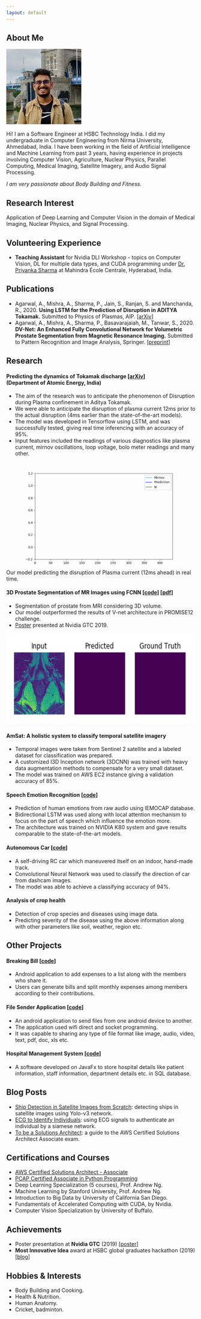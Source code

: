 ```yaml
---
layout: default
---
```


## About Me

<img class="profile-picture" src="img/icon_bright.jpg" width="200px" />

Hi! I am a Software Engineer at HSBC Technology India. I did my undergraduate in Computer Engineering from Nirma University, Ahmedabad, India. I have been working in the field of Artificial Intelligence and Machine Learning from past 3 years, having experience in projects involving Computer Vision, Agriculture, Nuclear Physics, Parallel Computing, Medical Imaging, Satellite Imagery, and Audio Signal Processing. 

*I am very passionate about Body Building and Fitness.*

## Research Interest

Application of Deep Learning and Computer Vision in the domain of Medical Imaging, Nuclear Physics, and Signal Processing.

## Volunteering Experience
- **Teaching Assistant** for Nvidia DLI Workshop - topics on Computer Vision, DL for multiple data types, and CUDA programming under [Dr. Priyanka Sharma](https://www.linkedin.com/in/drpriyankasharma/) at Mahindra École Centrale, Hyderabad, India.

## Publications
- Agarwal, A., Mishra, A., Sharma, P., Jain, S., Ranjan, S. and Manchanda, R., 2020. **Using LSTM for the Prediction of Disruption in ADITYA Tokamak.** Submitted to Physics of Plasmas, AIP. [[arXiv](https://arxiv.org/abs/2007.06230)]
- Agarwal, A., Mishra, A., Sharma, P., Basavarajaiah, M., Tanwar, S., 2020. **DV-Net: An Enhanced Fully Convolutional Network for Volumetric Prostate Segmentation from Magnetic Resonance Imaging.** Submitted to Pattern Recognition and Image Analysis, Springer. [[preprint](http://grand-challenge-public.s3.amazonaws.com/evaluation-supplementary/40/0eee0725-be00-436c-9680-f2a234d2b1f2/Prostate_Segmenta_YQxkwBU.pdf)]

## Research

#### Predicting the dynamics of Tokamak discharge [[arXiv](https://arxiv.org/abs/2007.06230)] <br> (Department of Atomic Energy, India)
- The aim of the research was to anticipate the phenomenon of Disruption during Plasma confinement in Aditya Tokamak.
- We were able to anticipate the disruption of plasma current 12ms prior to the actual disruption (4ms earlier than the state-of-the-art models).
- The model was developed in Tensorflow using LSTM, and was successfully tested, giving real time inferencing with an accuracy of 95%.
- Input features included the readings of various diagnostics like plasma current, mirnov oscillations, loop voltage, bolo meter readings and many other.

<img src="img/plasma_disruption.gif" alt="plasma disruption animation" class="inline" width="500px"/><br>
Our model predicting the disruption of Plasma current (12ms ahead) in real time.

#### 3D Prostate Segmentation of MR Images using FCNN [[code](https://github.com/amanbasu/3d-prostate-segmentation)] [[pdf](http://grand-challenge-public.s3.amazonaws.com/evaluation-supplementary/40/0eee0725-be00-436c-9680-f2a234d2b1f2/Prostate_Segmenta_YQxkwBU.pdf)]
- Segmentation of prostate from MRI considering 3D volume.
- Our model outperformed the results of V-net architecture in PROMISE12 challenge.
- [Poster](https://github.com/amanbasu/3d-prostate-segmentation/blob/master/images/Deep%20Learning%20Research_20_P9190_Aman_Agarwal_1920x1607.png) presented at Nvidia GTC 2019.

<img src="img/gif_res.gif" alt="prostate segmentation animation" class="inline" width="535px" height="240px"/><br>

#### AmSat: A holistic system to classify temporal satellite imagery
- Temporal images were taken from Sentinel 2 satellite and a labeled dataset for classification was prepared.
- A customized I3D Inception network (3DCNN) was trained with heavy data augmentation methods to compensate for a very small dataset.
- The model was trained on AWS EC2 instance giving a validation accuracy of 85%.

#### Speech Emotion Recognition [[code](https://github.com/amanbasu/speech-emotion-recognition)]
- Prediction of human emotions from raw audio using IEMOCAP database.
- Bidirectional LSTM was used along with local attention mechanism to focus on the part of speech which influence the emotion more.
- The architecture was trained on NVIDIA K80 system and gave results comparable to the state-of-the-art models.

#### Autonomous Car [[code](https://github.com/amanbasu/Autonomous-Car-Prototype)]
- A self-driving RC car which maneuvered itself on an indoor, hand-made track.
- Convolutional Neural Network was used to classify the direction of car from dashcam images.
- The model was able to achieve a classifying accuracy of 94%.

#### Analysis of crop health
- Detection of crop species and diseases using image data.
- Predicting severity of the disease using the above information along with other parameters like soil, weather, region etc.

## Other Projects

#### Breaking Bill [[code](https://github.com/amanbasu/Breaking-Bill)]
- Android application to add expenses to a list along with the members who share it.
- Users can generate bills and split monthly expenses among members according to their contributions.

#### File Sender Application [[code](https://github.com/amanbasu/Wifi-P2p)]
- An android application to send files from one android device to another.
- The application used wifi direct and socket programming.
- It was capable to sharing any type of file format like image, audio, video, text, pdf, doc, xls etc.

#### Hospital Management System [[code](https://github.com/amanbasu/hospital-management-system)]
- A software developed on JavaFx to store hospital details like patient information, staff information, department details etc. in SQL database.

## Blog Posts
- [Ship Detection in Satellite Images from Scratch](https://medium.com/intel-software-innovators/ship-detection-in-satellite-images-from-scratch-849ccfcc3072): detecting ships in satellite images using Yolo-v3 network.
- [ECG to Identify Individuals](https://medium.com/intel-software-innovators/ecg-to-identify-individuals-from-data-to-deployment-74cce404f9f0): using ECG signals to authenticate an individual by a siamese network.
- [To be a Solutions Architect](https://medium.com/@amanag.11/to-be-a-solutions-architect-3990135ac2fe): a guide to the AWS Certified Solutions Architect Associate exam.

## Certifications and Courses
- [AWS Certified Solutions Architect - Associate](https://www.youracclaim.com/badges/ba0dc25c-3b38-4b27-878a-639eb0d888bc/public_url)
- [PCAP Certified Associate in Python Programming](https://www.youracclaim.com/badges/32c3c723-97d9-444f-bea6-5e766e5394d6/public_url)
- Deep Learning Specialization (5 courses), Prof. Andrew Ng.
- Machine Learning by Stanford University, Prof. Andrew Ng.
- Introduction to Big Data by University of California San Diego.
- Fundamentals of Accelerated Computing with CUDA, by Nvidia.
- Computer Vision Specialization by University of Buffalo.

## Achievements
- Poster presentation at **Nvidia GTC** (2019) [[poster](img/Deep%20Learning%20Research_20_P9190_Aman_Agarwal_1920x1607.png)]
- **Most Innovative Idea** award at HSBC global graduates hackathon (2019) [[blog](https://medium.com/intel-software-innovators/ecg-to-identify-individuals-from-data-to-deployment-74cce404f9f0)]

## Hobbies & Interests
- Body Building and Cooking.
- Health & Nutrition.
- Human Anatomy.
- Cricket, badminton.


<br><br>
